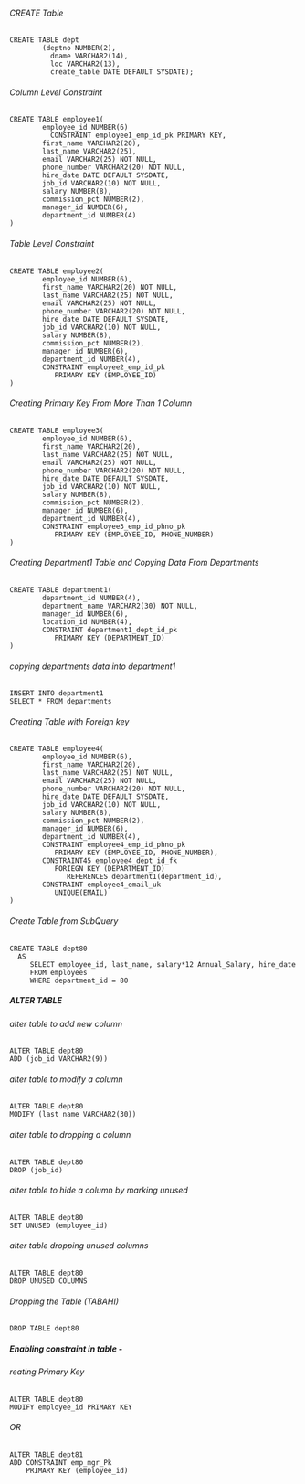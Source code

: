 ###### CREATE Table

```
CREATE TABLE dept
        (deptno NUMBER(2),
          dname VARCHAR2(14),
          loc VARCHAR2(13),
          create_table DATE DEFAULT SYSDATE);
```
###### Column Level Constraint
```
CREATE TABLE employee1(
        employee_id NUMBER(6)
          CONSTRAINT employee1_emp_id_pk PRIMARY KEY,
        first_name VARCHAR2(20),
        last_name VARCHAR2(25),
        email VARCHAR2(25) NOT NULL,
        phone_number VARCHAR2(20) NOT NULL,
        hire_date DATE DEFAULT SYSDATE,
        job_id VARCHAR2(10) NOT NULL,
        salary NUMBER(8),
        commission_pct NUMBER(2),
        manager_id NUMBER(6),
        department_id NUMBER(4)
)
```

###### Table Level Constraint
```
CREATE TABLE employee2(
        employee_id NUMBER(6),
        first_name VARCHAR2(20) NOT NULL,
        last_name VARCHAR2(25) NOT NULL,
        email VARCHAR2(25) NOT NULL,
        phone_number VARCHAR2(20) NOT NULL,
        hire_date DATE DEFAULT SYSDATE,
        job_id VARCHAR2(10) NOT NULL,
        salary NUMBER(8),
        commission_pct NUMBER(2),
        manager_id NUMBER(6),
        department_id NUMBER(4),
        CONSTRAINT employee2_emp_id_pk
           PRIMARY KEY (EMPLOYEE_ID)
)
```

###### Creating Primary Key From More Than 1 Column
```
CREATE TABLE employee3(
        employee_id NUMBER(6),
        first_name VARCHAR2(20),
        last_name VARCHAR2(25) NOT NULL,
        email VARCHAR2(25) NOT NULL,
        phone_number VARCHAR2(20) NOT NULL,
        hire_date DATE DEFAULT SYSDATE,
        job_id VARCHAR2(10) NOT NULL,
        salary NUMBER(8),
        commission_pct NUMBER(2),
        manager_id NUMBER(6),
        department_id NUMBER(4),
        CONSTRAINT employee3_emp_id_phno_pk
           PRIMARY KEY (EMPLOYEE_ID, PHONE_NUMBER)
)
```

###### Creating Department1 Table and Copying Data From Departments
```
CREATE TABLE department1(
        department_id NUMBER(4),
        department_name VARCHAR2(30) NOT NULL,
        manager_id NUMBER(6),
        location_id NUMBER(4),
        CONSTRAINT department1_dept_id_pk
           PRIMARY KEY (DEPARTMENT_ID)
)
```
###### copying departments data into department1
```
INSERT INTO department1
SELECT * FROM departments
```

###### Creating Table with Foreign key
```
CREATE TABLE employee4(
        employee_id NUMBER(6),
        first_name VARCHAR2(20),
        last_name VARCHAR2(25) NOT NULL,
        email VARCHAR2(25) NOT NULL,
        phone_number VARCHAR2(20) NOT NULL,
        hire_date DATE DEFAULT SYSDATE,
        job_id VARCHAR2(10) NOT NULL,
        salary NUMBER(8),
        commission_pct NUMBER(2),
        manager_id NUMBER(6),
        department_id NUMBER(4),
        CONSTRAINT employee4_emp_id_phno_pk
           PRIMARY KEY (EMPLOYEE_ID, PHONE_NUMBER),
        CONSTRAINT45 employee4_dept_id_fk
           FORIEGN KEY (DEPARTMENT_ID)
              REFERENCES department1(department_id),
        CONSTRAINT employee4_email_uk
           UNIQUE(EMAIL)
)
```


###### Create Table from SubQuery
```
CREATE TABLE dept80
  AS
     SELECT employee_id, last_name, salary*12 Annual_Salary, hire_date
     FROM employees
     WHERE department_id = 80
```

##### ALTER TABLE

###### alter table to add new column
```
ALTER TABLE dept80
ADD (job_id VARCHAR2(9))
```

###### alter table to modify a column
```
ALTER TABLE dept80
MODIFY (last_name VARCHAR2(30))
```

###### alter table to dropping a column
```
ALTER TABLE dept80
DROP (job_id)
```

###### alter table to hide a column by marking unused
```
ALTER TABLE dept80
SET UNUSED (employee_id)
```

###### alter table dropping unused columns
```
ALTER TABLE dept80
DROP UNUSED COLUMNS
```

###### Dropping the Table (TABAHI)
```
DROP TABLE dept80
```

##### Enabling constraint in table - 

###### reating Primary Key
```
ALTER TABLE dept80
MODIFY employee_id PRIMARY KEY

```
###### OR
```
ALTER TABLE dept81
ADD CONSTRAINT emp_mgr_Pk
    PRIMARY KEY (employee_id)
```
